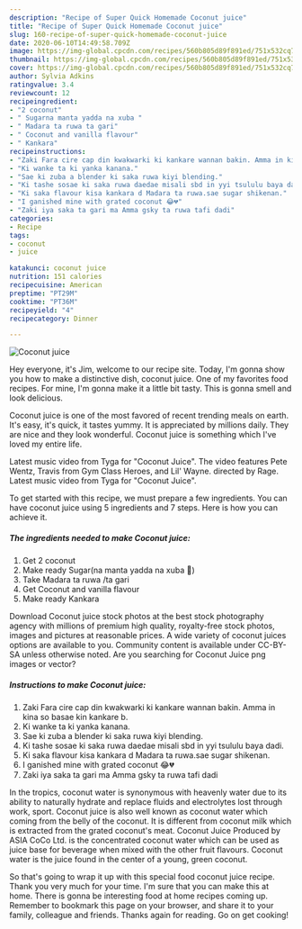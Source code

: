 ```yaml
---
description: "Recipe of Super Quick Homemade Coconut juice"
title: "Recipe of Super Quick Homemade Coconut juice"
slug: 160-recipe-of-super-quick-homemade-coconut-juice
date: 2020-06-10T14:49:58.709Z
image: https://img-global.cpcdn.com/recipes/560b805d89f891ed/751x532cq70/coconut-juice-recipe-main-photo.jpg
thumbnail: https://img-global.cpcdn.com/recipes/560b805d89f891ed/751x532cq70/coconut-juice-recipe-main-photo.jpg
cover: https://img-global.cpcdn.com/recipes/560b805d89f891ed/751x532cq70/coconut-juice-recipe-main-photo.jpg
author: Sylvia Adkins
ratingvalue: 3.4
reviewcount: 12
recipeingredient:
- "2 coconut"
- " Sugarna manta yadda na xuba "
- " Madara ta ruwa ta gari"
- " Coconut and vanilla flavour"
- " Kankara"
recipeinstructions:
- "Zaki Fara cire cap din kwakwarki ki kankare wannan bakin. Amma in kina so basae kin kankare b."
- "Ki wanke ta ki yanka kanana."
- "Sae ki zuba a blender ki saka ruwa kiyi blending."
- "Ki tashe sosae ki saka ruwa daedae misali sbd in yyi tsululu baya dadi."
- "Ki saka flavour kisa kankara d Madara ta ruwa.sae sugar shikenan."
- "I ganished mine with grated coconut 😂💔"
- "Zaki iya saka ta gari ma Amma gsky ta ruwa tafi dadi"
categories:
- Recipe
tags:
- coconut
- juice

katakunci: coconut juice 
nutrition: 151 calories
recipecuisine: American
preptime: "PT29M"
cooktime: "PT36M"
recipeyield: "4"
recipecategory: Dinner

---
```



![Coconut juice](https://img-global.cpcdn.com/recipes/560b805d89f891ed/751x532cq70/coconut-juice-recipe-main-photo.jpg)

Hey everyone, it's Jim, welcome to our recipe site. Today, I'm gonna show you how to make a distinctive dish, coconut juice. One of my favorites food recipes. For mine, I'm gonna make it a little bit tasty. This is gonna smell and look delicious.

Coconut juice is one of the most favored of recent trending meals on earth. It's easy, it's quick, it tastes yummy. It is appreciated by millions daily. They are nice and they look wonderful. Coconut juice is something which I've loved my entire life.

Latest music video from Tyga for &#34;Coconut Juice&#34;. The video features Pete Wentz, Travis from Gym Class Heroes, and Lil&#39; Wayne. directed by Rage. Latest music video from Tyga for &#34;Coconut Juice&#34;.


To get started with this recipe, we must prepare a few ingredients. You can have coconut juice using 5 ingredients and 7 steps. Here is how you can achieve it.

<!--inarticleads1-->

##### The ingredients needed to make Coconut juice:

1. Get 2 coconut
1. Make ready  Sugar(na manta yadda na xuba 🥺)
1. Take  Madara ta ruwa /ta gari
1. Get  Coconut and vanilla flavour
1. Make ready  Kankara


Download Coconut juice stock photos at the best stock photography agency with millions of premium high quality, royalty-free stock photos, images and pictures at reasonable prices. A wide variety of coconut juices options are available to you. Community content is available under CC-BY-SA unless otherwise noted. Are you searching for Coconut Juice png images or vector? 

<!--inarticleads2-->

##### Instructions to make Coconut juice:

1. Zaki Fara cire cap din kwakwarki ki kankare wannan bakin. Amma in kina so basae kin kankare b.
1. Ki wanke ta ki yanka kanana.
1. Sae ki zuba a blender ki saka ruwa kiyi blending.
1. Ki tashe sosae ki saka ruwa daedae misali sbd in yyi tsululu baya dadi.
1. Ki saka flavour kisa kankara d Madara ta ruwa.sae sugar shikenan.
1. I ganished mine with grated coconut 😂💔
1. Zaki iya saka ta gari ma Amma gsky ta ruwa tafi dadi


In the tropics, coconut water is synonymous with heavenly water due to its ability to naturally hydrate and replace fluids and electrolytes lost through work, sport. Coconut juice is also well known as coconut water which coming from the belly of the coconut. It is different from coconut milk which is extracted from the grated coconut&#39;s meat. Coconut Juice Produced by ASIA CoCo Ltd. is the concentrated coconut water which can be used as juice base for beverage when mixed with the other fruit flavours. Coconut water is the juice found in the center of a young, green coconut. 

So that's going to wrap it up with this special food coconut juice recipe. Thank you very much for your time. I'm sure that you can make this at home. There is gonna be interesting food at home recipes coming up. Remember to bookmark this page on your browser, and share it to your family, colleague and friends. Thanks again for reading. Go on get cooking!
